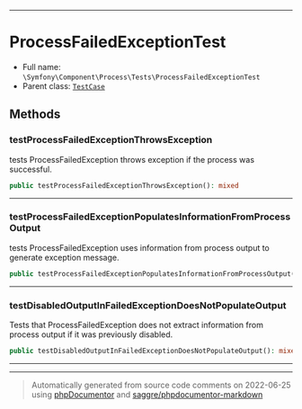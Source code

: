 ***

# ProcessFailedExceptionTest





* Full name: `\Symfony\Component\Process\Tests\ProcessFailedExceptionTest`
* Parent class: [`TestCase`](../../../../PHPUnit/Framework/TestCase.md)




## Methods


### testProcessFailedExceptionThrowsException

tests ProcessFailedException throws exception if the process was successful.

```php
public testProcessFailedExceptionThrowsException(): mixed
```











***

### testProcessFailedExceptionPopulatesInformationFromProcessOutput

tests ProcessFailedException uses information from process output
to generate exception message.

```php
public testProcessFailedExceptionPopulatesInformationFromProcessOutput(): mixed
```











***

### testDisabledOutputInFailedExceptionDoesNotPopulateOutput

Tests that ProcessFailedException does not extract information from
process output if it was previously disabled.

```php
public testDisabledOutputInFailedExceptionDoesNotPopulateOutput(): mixed
```











***


***
> Automatically generated from source code comments on 2022-06-25 using [phpDocumentor](http://www.phpdoc.org/) and [saggre/phpdocumentor-markdown](https://github.com/Saggre/phpDocumentor-markdown)
